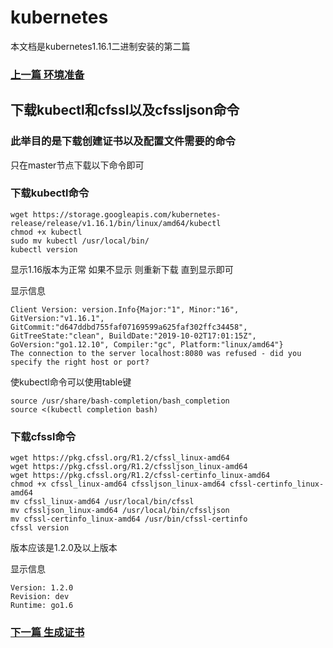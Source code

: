 # kubernetes

本文档是kubernetes1.16.1二进制安装的第二篇

### [上一篇  环境准备](https://github.com/moziang1/k8s/blob/master/v1.16.1-B%20%E4%B8%8B%E8%BD%BD%E5%91%BD%E4%BB%A4.md)



## 下载kubectl和cfssl以及cfssljson命令

### 此举目的是下载创建证书以及配置文件需要的命令

只在master节点下载以下命令即可

### 下载kubectl命令



```
wget https://storage.googleapis.com/kubernetes-release/release/v1.16.1/bin/linux/amd64/kubectl
chmod +x kubectl
sudo mv kubectl /usr/local/bin/
kubectl version
```

显示1.16版本为正常 如果不显示 则重新下载  直到显示即可



显示信息



```
Client Version: version.Info{Major:"1", Minor:"16", GitVersion:"v1.16.1", GitCommit:"d647ddbd755faf07169599a625faf302ffc34458", GitTreeState:"clean", BuildDate:"2019-10-02T17:01:15Z", GoVersion:"go1.12.10", Compiler:"gc", Platform:"linux/amd64"}
The connection to the server localhost:8080 was refused - did you specify the right host or port?
```

使kubectl命令可以使用table键

```
source /usr/share/bash-completion/bash_completion 
source <(kubectl completion bash)
```



### 下载cfssl命令



```
wget https://pkg.cfssl.org/R1.2/cfssl_linux-amd64
wget https://pkg.cfssl.org/R1.2/cfssljson_linux-amd64
wget https://pkg.cfssl.org/R1.2/cfssl-certinfo_linux-amd64
chmod +x cfssl_linux-amd64 cfssljson_linux-amd64 cfssl-certinfo_linux-amd64
mv cfssl_linux-amd64 /usr/local/bin/cfssl
mv cfssljson_linux-amd64 /usr/local/bin/cfssljson
mv cfssl-certinfo_linux-amd64 /usr/bin/cfssl-certinfo
cfssl version
```

版本应该是1.2.0及以上版本



显示信息

```
Version: 1.2.0
Revision: dev
Runtime: go1.6
```



### [下一篇   生成证书](https://github.com/moziang1/k8s/blob/master/v1.16.1-C%20%E7%94%9F%E6%88%90%E8%AF%81%E4%B9%A6.md)